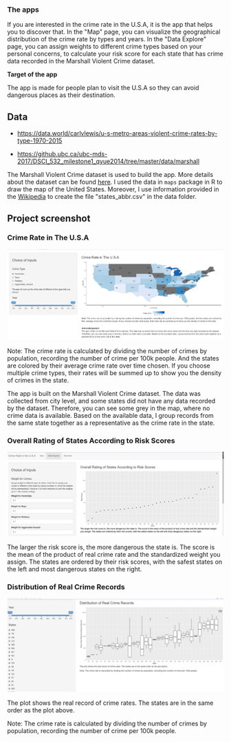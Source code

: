 

### The apps

If you are interested in the crime rate in the U.S.A, it is the app that helps you to discover that. In the "Map" page, you can visualize the geographical distribution of the crime rate by types and years. In the "Data Explore" page, you can assign weights to different crime types based on your personal concerns, to calculate your risk score for each state that has crime data recorded in the Marshall Violent Crime dataset.   

**Target of the app**

The app is made for people plan to visit the U.S.A so they can avoid dangerous places as their destination.
## Data

- https://data.world/carlvlewis/u-s-metro-areas-violent-crime-rates-by-type-1970-2015

- https://github.ubc.ca/ubc-mds-2017/DSCI_532_milestone1_qyue2014/tree/master/data/marshall

The Marshall Violent Crime dataset is used to build the app. More details about the dataset can be found [here](https://github.ubc.ca/ubc-mds-2017/DSCI_532_milestone1_qyue2014/tree/master/data/marshall). I used
the data in `maps` package in R to draw the map of the United States. Moreover, I use information provided in the
[Wikipedia](https://en.wikipedia.org/wiki/List_of_states_and_territories_of_the_United_States) to create the file "states_abbr.csv" in the data folder.

## Project screenshot

### Crime Rate in The U.S.A



![](images/1.png)

Note: The crime rate is calculated by dividing the number of crimes by population, recording the number of crime per 100k people. And the states are colored by their average crime rate over time chosen. If you choose multiple crime types, their rates will be summed up to show you the density of crimes in the state.

The app is built on the Marshall Violent Crime dataset. The data was collected from city level, and some states did not have any data recorded by the dataset. Therefore, you can see some grey in the map, where no crime data is available. Based on the available data, I group records from the same state together as a representative as the crime rate in the state.

### Overall Rating of States According to Risk Scores

![](images/2.png)

The larger the risk score is, the more dangerous the state is. The score is the mean of the product of real crime rate and the standardized weight you assign. The states are ordered by their risk scores, with the safest states on the left and most dangerous states on the right.

### Distribution of Real Crime Records

![](images/3.png)

The plot shows the real record of crime rates. The states are in the same order as the plot above.

Note: The crime rate is calculated by dividing the number of crimes by population, recording the number of crime per 100k people.
